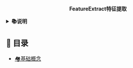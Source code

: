 <div align="center">
<b>FeatureExtract特征提取</b>
</div>

<b><details><summary>📚说明</summary></b>
对特征提取所有类型的算法罗列，其中笔者自身使用过的特征匹配算法会详细讲解。
</details>

## 📑 目录

* [🏘️基础概念](#gainian)
